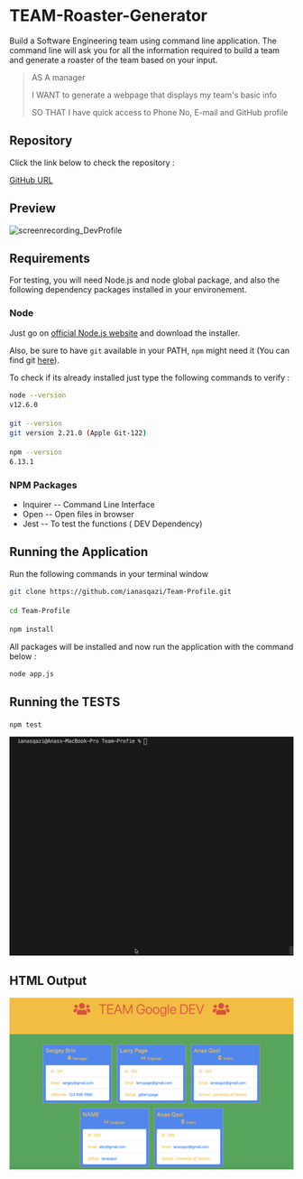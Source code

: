 # **TEAM-Roaster-Generator**

Build a Software Engineering team using command line application. The command line will ask you for all the information required to build a team and generate a roaster of the team based on your input.

> AS A manager
>
> I WANT to generate a webpage that displays my team's basic info
>
> SO THAT I have quick access to Phone No, E-mail and GitHub profile

## Repository 

Click the link below to check the repository :

[GitHub URL](https://github.com/ianasqazi/Team-Profie)

## Preview

![screenrecording_DevProfile](/sample/ScreenRecording_TeamRoaster.gif)

## Requirements

For testing, you will need Node.js and node global package, and also the following dependency packages installed in your environement.  

### Node

 Just go on [official Node.js website](https://nodejs.org/) and download the installer.

Also, be sure to have `git` available in your PATH, `npm` might need it (You can find git [here](https://git-scm.com/)).  

To check if its already installed just type the following commands to verify :

```bash
node --version
v12.6.0

git --version
git version 2.21.0 (Apple Git-122)

npm --version
6.13.1
```

### NPM Packages

- Inquirer -- Command Line Interface
- Open -- Open files in browser
- Jest -- To test the functions ( DEV Dependency)

## Running the Application

Run the following commands in your terminal window 

```bash
git clone https://github.com/ianasqazi/Team-Profile.git

cd Team-Profile

npm install
```

All packages will be installed and now run the application with the command below : 

```bash
node app.js
```

## Running the TESTS

`npm test`



![screenrecording_TestFunctions](/sample/ScreenRecording_npmTest.gif)

## HTML Output

![screenrecording_TeamRoaster](/sample/ScreenShot_TeamRoaster.png)


